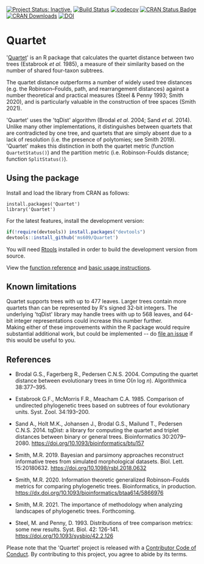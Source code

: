[![Project Status: Inactive.](https://www.repostatus.org/badges/latest/inactive.svg)](https://www.repostatus.org/#inactive)
[![Build Status](https://travis-ci.org/ms609/Quartet.svg?branch=master)](https://travis-ci.org/ms609/Quartet)
[![codecov](https://codecov.io/gh/ms609/Quartet/branch/master/graph/badge.svg)](https://codecov.io/gh/ms609/Quartet)
[![CRAN Status Badge](https://www.r-pkg.org/badges/version/Quartet)](https://cran.r-project.org/package=Quartet)
[![CRAN Downloads](https://cranlogs.r-pkg.org/badges/Quartet)](https://cran.r-project.org/package=Quartet)
[![DOI](https://zenodo.org/badge/80424189.svg)](https://zenodo.org/badge/latestdoi/80424189)

# Quartet

'[Quartet](https://ms609.github.io/Quartet/)' is an R package that calculates 
the quartet distance between two trees (Estabrook _et al._ 1985),
a measure of their similarity based on the number of shared four-taxon subtrees.

The quartet distance outperforms a number of widely used tree distances 
(e.g. the Robinson–Foulds, path, and rearrangement distances) against a number
theoretical and practical measures (Steel & Penny 1993; Smith 2020),
and is particularly valuable in the construction of tree spaces (Smith 2021).

'Quartet' uses the 'tqDist' algorithm (Brodal _et al._ 2004; Sand _et al._ 2014).
Unlike many other implementations, it distinguishes between quartets that are
contradicted by one tree,
and quartets that are simply absent due to a lack of resolution (i.e.
the presence of polytomies; see Smith 2019).
'Quartet' makes this distinction in both the quartet metric (function
`QuartetStatus()`) and the partition metric (i.e. Robinson-Foulds distance;
function `SplitStatus()`).

## Using the package
Install and load the library from CRAN as follows:
```
install.packages('Quartet')
library('Quartet')
```

For the latest features, install the development version:
```r
if(!require(devtools)) install.packages("devtools")
devtools::install_github('ms609/Quartet')
```

You will need [Rtools](https://cran.r-project.org/bin/windows/Rtools/) installed 
in order to build the development version from source.

View the [function reference](https://ms609.github.io/Quartet/reference/)
and [basic usage instructions](https://ms609.github.io/Quartet/articles/Using-Quartet.html).

## Known limitations

Quartet supports trees with up to 477 leaves.  Larger trees contain more 
quartets than can be represented by R's signed 32-bit integers.
The underlying 'tqDist' library may handle trees with up to 568 leaves,
and 64-bit integer representations could increase this number further.  
Making either of these improvements within the R package 
would require substantial additional work, but could be implemented -- do
[file an issue](http://github.com/ms609/Quartet/issues/new/) if this would be
useful to you.

## References

- Brodal G.S., Fagerberg R., Pedersen C.N.S. 2004. Computing the quartet 
  distance between evolutionary trees in time O(_n_ log _n_). 
  Algorithmica 38:377–395.

- Estabrook G.F., McMorris F.R., Meacham C.A. 1985. Comparison of undirected 
  phylogenetic trees based on subtrees of four evolutionary units. 
  Syst. Zool. 34:193–200.

- Sand A., Holt M.K., Johansen J., Brodal G.S., Mailund T., Pedersen C.N.S. 2014.
  tqDist: a library for computing the quartet and triplet distances between 
  binary or general trees. 
  Bioinformatics 30:2079–2080. https://doi.org/10.1093/bioinformatics/btu157

- Smith, M.R. 2019. Bayesian and parsimony approaches reconstruct 
  informative trees from simulated morphological datasets. Biol. Lett.
  15:20180632. https://doi.org/10.1098/rsbl.2018.0632

- Smith, M.R. 2020. Information theoretic generalized Robinson–Foulds metrics 
  for comparing phylogenetic trees. Bioinformatics, in production.
  https://dx.doi.org/10.1093/bioinformatics/btaa614/5866976

- Smith, M.R. 2021. The importance of methodology when analyzing landscapes of
  phylogenetic trees. Forthcoming.

- Steel, M. and Penny, D. 1993. Distributions of tree comparison metrics:
  some new results. Syst. Biol. 42: 126-141.
  https://doi.org/10.1093/sysbio/42.2.126

Please note that the 'Quartet' project is released with a
[Contributor Code of Conduct](CODE_OF_CONDUCT.md).
By contributing to this project, you agree to abide by its terms.
